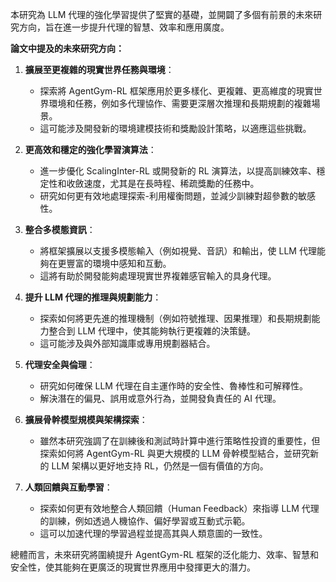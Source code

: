 本研究為 LLM 代理的強化學習提供了堅實的基礎，並開闢了多個有前景的未來研究方向，旨在進一步提升代理的智慧、效率和應用廣度。

**論文中提及的未來研究方向：**

1.  **擴展至更複雜的現實世界任務與環境**：
    *   探索將 AgentGym-RL 框架應用於更多樣化、更複雜、更高維度的現實世界環境和任務，例如多代理協作、需要更深層次推理和長期規劃的複雜場景。
    *   這可能涉及開發新的環境建模技術和獎勵設計策略，以適應這些挑戰。

2.  **更高效和穩定的強化學習演算法**：
    *   進一步優化 ScalingInter-RL 或開發新的 RL 演算法，以提高訓練效率、穩定性和收斂速度，尤其是在長時程、稀疏獎勵的任務中。
    *   研究如何更有效地處理探索-利用權衡問題，並減少訓練對超參數的敏感性。

3.  **整合多模態資訊**：
    *   將框架擴展以支援多模態輸入（例如視覺、音訊）和輸出，使 LLM 代理能夠在更豐富的環境中感知和互動。
    *   這將有助於開發能夠處理現實世界複雜感官輸入的具身代理。

4.  **提升 LLM 代理的推理與規劃能力**：
    *   探索如何將更先進的推理機制（例如符號推理、因果推理）和長期規劃能力整合到 LLM 代理中，使其能夠執行更複雜的決策鏈。
    *   這可能涉及與外部知識庫或專用規劃器結合。

5.  **代理安全與倫理**：
    *   研究如何確保 LLM 代理在自主運作時的安全性、魯棒性和可解釋性。
    *   解決潛在的偏見、誤用或意外行為，並開發負責任的 AI 代理。

6.  **擴展骨幹模型規模與架構探索**：
    *   雖然本研究強調了在訓練後和測試時計算中進行策略性投資的重要性，但探索如何將 AgentGym-RL 與更大規模的 LLM 骨幹模型結合，並研究新的 LLM 架構以更好地支持 RL，仍然是一個有價值的方向。

7.  **人類回饋與互動學習**：
    *   探索如何更有效地整合人類回饋（Human Feedback）來指導 LLM 代理的訓練，例如透過人機協作、偏好學習或互動式示範。
    *   這可以加速代理的學習過程並提高其與人類意圖的一致性。

總體而言，未來研究將圍繞提升 AgentGym-RL 框架的泛化能力、效率、智慧和安全性，使其能夠在更廣泛的現實世界應用中發揮更大的潛力。
